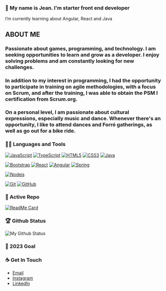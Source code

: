 ### 👋 My name is Jean. I'm starter front end developer
I’m currently learning about Angular, React and Java

## ABOUT ME
### Passionate about games, programming, and technology. I am seeking opportunities to learn and grow as a developer. I enjoy solving problems and am constantly looking for new challenges.

### In addition to my interest in programming, I had the opportunity to participate in training on agile methodologies, with a focus on Scrum, and after the training, I was able to obtain the PSM I certification from Scrum.org.

### On a personal level, I am passionate about cultural expressions, especially music and dance. Whenever there's an opportunity, I like to attend dances and Forró gatherings, as well as go out for a bike ride.


### 👨‍💻 Languages and Tools
[![JavaScript](https://img.shields.io/badge/JavaScript-323330?style=flat&logo=javascript&logoColor=F7DF1E&link=https://github.com/naejshaw)](https://github.com/naejshaw) 
[![TypeScript](https://img.shields.io/badge/TypeScript-007ACC?style=flat&logo=typescript&logoColor=white&link=https://github.com/naejshaw)](https://github.com/naejshaw) 
[![HTML5](https://img.shields.io/badge/-HTML5-E34F26?style=flat&logo=html5&logoColor=white&link=https://github.com/naejshaw)](https://github.com/naejshaw) 
[![CSS3](https://img.shields.io/badge/CSS3-1572B6?style=flat&logo=css3&logoColor=white&link=https://github.com/naejshaw)](https://github.com/naejshaw) 
[![Java](https://img.shields.io/badge/Java-ED8B00?style=flat&logo=openjdk&logoColor=white&link=https://github.com/naejshaw)](https://github.com/naejshaw)

[![Bootstrap](https://img.shields.io/badge/-Bootstrap-563D7C?style=flat&logo=bootstrap&link=https://github.com/naejshaw)](https://github.com/naejshaw) 
[![React](https://img.shields.io/badge/-React-black?style=flat&logo=react&link=https://github.com/naejshaw)](https://github.com/naejshaw) 
[![Angular](https://img.shields.io/badge/-Angular-red?style=flat&logo=angular&link=https://github.com/naejshaw)](https://github.com/naejshaw) 
[![Spring](https://img.shields.io/badge/Spring-6DB33F?style=flat&logo=spring&logoColor=white&link=https://github.com/naejshaw)](https://github.com/naejshaw) 

[![Nodejs](https://img.shields.io/badge/-Nodejs-black?style=flat&logo=Node.js&link=https://github.com/naejshaw)](https://github.com/naejshaw) 

[![Git](https://img.shields.io/badge/-Git-black?style=flat&logo=git&link=https://github.com/naejshaw)](https://github.com/naejshaw) 
[![GitHub](https://img.shields.io/badge/-GitHub-181717?style=flat&logo=github&link=https://github.com/naejshaw)](https://github.com/naejshaw)


### 👀 Active Repo
[![ReadMe Card](https://github-readme-stats.vercel.app/api/pin/?username=Naejshaw&repo=trilha-css-desafio-01)](https://github.com/naejshaw/trilha-css-desafio-01)


### 🏆 Github Status
![My Github Status](https://github-readme-stats.vercel.app/api?username=naejshaw&show_icons=true&hide_border=true)


### 🔭 2023 Goal



### ☕ Get In Touch
- [Email](mailto:jeanjfra@gmail.com)
- [Instagram](https://www.instagram.com/jean_f.r.a/)
- [LinkedIn](https://www.linkedin.com/in/jean-felipe-dos-reis-almeida-4337bb1a6/)

<!--
**naejshaw/naejshaw** is a ✨ _special_ ✨ repository because its `README.md` (this file) appears on your GitHub profile.

Here are some ideas to get you started:

- 🔭 I’m currently working on ...
- 🌱 I’m currently learning ...
- 👯 I’m looking to collaborate on ...
- 🤔 I’m looking for help with ...
- 💬 Ask me about ...
- 📫 How to reach me: ...
- 😄 Pronouns: ...
- ⚡ Fun fact: ...
-->
